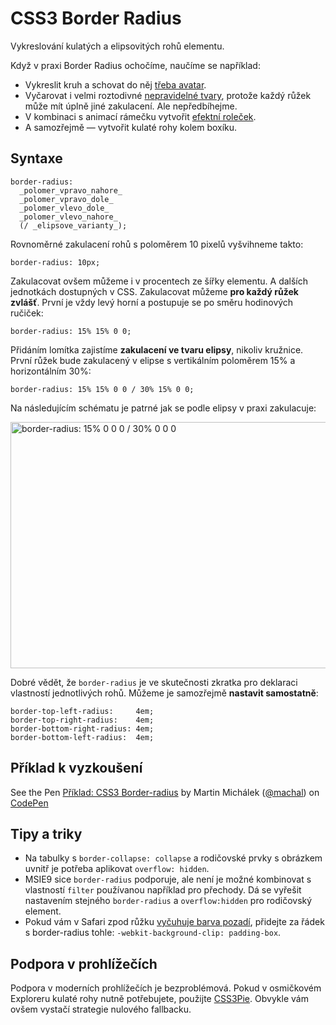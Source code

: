 # CSS3 Border Radius 

Vykreslování kulatých a elipsovitých rohů elementu.

Když v praxi Border Radius ochočíme, naučíme se například:

* Vykreslit kruh a schovat do něj [třeba avatar](http://trentwalton.com/2010/08/03/css3-border-radius-rounded-avatars/).
* Vyčarovat i velmi roztodivné [nepravidelné tvary](http://www.css3shapes.com/), protože každý růžek může mít úplně jiné zakulacení. Ale nepředbíhejme.
* V kombinaci s animací rámečku vytvořit [efektní roleček](http://kratce.vzhurudolu.cz/post/18092366948/css3-rolecek).
* A samozřejmě — vytvořit kulaté rohy kolem boxíku.
  

Syntaxe
-------
  
    border-radius:  
      _polomer_vpravo_nahore_  
      _polomer_vpravo_dole_  
      _polomer_vlevo_dole_  
      _polomer_vlevo_nahore_  
      (/ _elipsove_varianty_);

Rovnoměrné zakulacení rohů s poloměrem 10 pixelů vyšvihneme takto:

    border-radius: 10px;

Zakulacovat ovšem můžeme i v procentech ze šířky elementu. A dalších jednotkách dostupných v CSS. Zakulacovat můžeme **pro každý růžek zvlášť**. První je vždy levý horní a postupuje se po směru hodinových ručiček:
  
    border-radius: 15% 15% 0 0;
  
Přidáním lomítka zajistíme **zakulacení ve tvaru elipsy**, nikoliv kružnice. První růžek bude zakulacený v elipse s vertikálním poloměrem 15% a horizontálním 30%:

    border-radius: 15% 15% 0 0 / 30% 15% 0 0;

Na následujícím schématu je patrné jak se podle elipsy v praxi zakulacuje:

<img class="picture" src="content/schemes/CSS3-border-radius.svg" width="700" height="394" alt="border-radius: 15% 0 0 0 / 30% 0 0 0">
  
Dobré vědět, že `border-radius` je ve skutečnosti zkratka pro deklaraci vlastností jednotlivých rohů. Můžeme je samozřejmě **nastavit samostatně**:

    border-top-left-radius:     4em;  
    border-top-right-radius:    4em;  
    border-bottom-right-radius: 4em;  
    border-bottom-left-radius:  4em;  
    
Příklad k vyzkoušení
--------------------

<p data-height="204" data-theme-id="502" data-slug-hash="EljFa" data-user="machal" data-default-tab="result" class='codepen'>See the Pen <a href='http://codepen.io/machal/pen/EljFa'>Příklad: CSS3 Border-radius</a> by Martin Michálek (<a href='http://codepen.io/machal'>@machal</a>) on <a href='http://codepen.io'>CodePen</a></p>
<script async src="http://codepen.io/assets/embed/ei.js"></script>

Tipy a triky
------------

* Na tabulky s `border-collapse: collapse` a rodičovské prvky s obrázkem uvnitř je potřeba aplikovat `overflow: hidden`.
* MSIE9 sice `border-radius` podporuje, ale není je možné kombinovat s vlastností `filter` používanou například pro přechody. Dá se vyřešit nastavením stejného `border-radius` a `overflow:hidden` pro rodičovský element.
* Pokud vám v Safari zpod růžku [vyčuhuje barva pozadí](http://tumble.sneak.co.nz/post/928998513/fixing-the-background-bleed), přidejte za řádek s border-radius tohle: `-webkit-background-clip: padding-box`.


Podpora v prohlížečích
----------------------

Podpora v moderních prohlížečích je bezproblémová. Pokud v osmičkovém Exploreru kulaté rohy nutně potřebujete, použijte [CSS3Pie](http://css3pie.com/). Obvykle vám ovšem vystačí strategie nulového fallbacku.